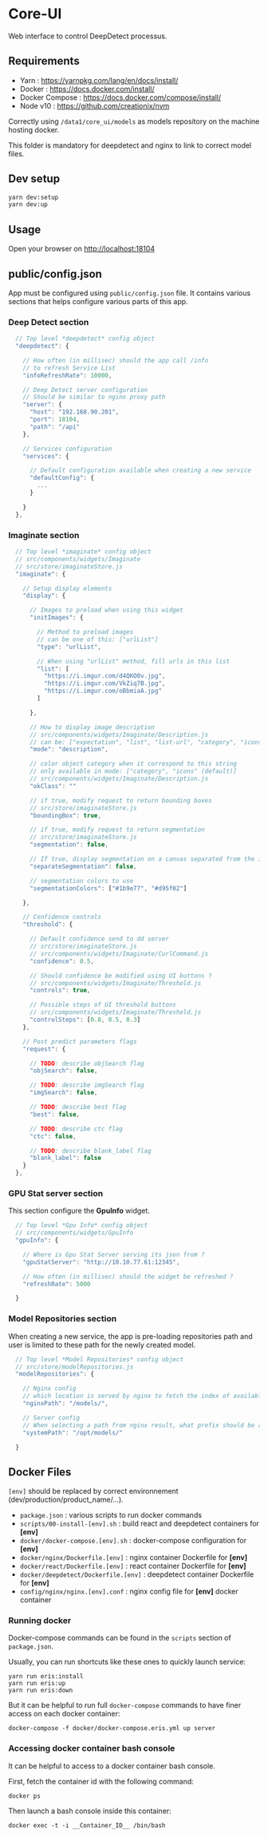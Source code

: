 # Core-UI

Web interface to control DeepDetect processus.

## Requirements

- Yarn : https://yarnpkg.com/lang/en/docs/install/
- Docker : https://docs.docker.com/install/
- Docker Compose : https://docs.docker.com/compose/install/
- Node v10 : https://github.com/creationix/nvm

Correctly using `/data1/core_ui/models` as models repository on the machine hosting docker.

This folder is mandatory for deepdetect and nginx to link to correct model files.

## Dev setup

```bash
yarn dev:setup
yarn dev:up
```

## Usage

Open your browser on [http://localhost:18104](http://localhost:18104)

## public/config.json

App must be configured using `public/config.json` file. It contains various sections that helps configure various parts of this app.

### Deep Detect section

```js
  // Top level *deepdetect* config object
  "deepdetect": {

    // How often (in millisec) should the app call /info
    // to refresh Service List
    "infoRefreshRate": 10000,

    // Deep Detect server configuration
    // Should be similar to nginx proxy path
    "server": {
      "host": "192.168.90.201",
      "port": 18104,
      "path": "/api"
    },

    // Services configuration
    "services": {

      // Default configuration available when creating a new service
      "defaultConfig": {
        ...
      }

    }
  },
```

### Imaginate section

```js
  // Top level *imaginate* config object
  // src/components/widgets/Imaginate
  // src/store/imaginateStore.js
  "imaginate": {

    // Setup display elements
    "display": {

      // Images to preload when using this widget
      "initImages": {

        // Method to preload images
        // can be one of this: ["urlList"]
        "type": "urlList",

        // When using "urlList" method, fill urls in this list
        "list": [
          "https://i.imgur.com/d4QKO0v.jpg",
          "https://i.imgur.com/VkZiq7B.jpg",
          "https://i.imgur.com/oBbmiaA.jpg"
        ]

      },

      // How to display image description
      // src/components/widgets/Imaginate/Description.js
      // can be: ["expectation", "list", "list-url", "category", "icons" (default)]
      "mode": "description",

      // color object category when it correspond to this string
      // only available in mode: ["category", "icons" (default)]
      // src/components/widgets/Imaginate/Description.js
      "okClass": ""

      // if true, modify request to return bounding boxes
      // src/store/imaginateStore.js
      "boundingBox": true,

      // if true, modify request to return segmentation
      // src/store/imaginateStore.js
      "segmentation": false,

      // If true, display segmentation on a canvas separated from the image canvas
      "separateSegmentation": false,

      // segmentation colors to use
      "segmentationColors": ["#1b9e77", "#d95f02"]

    },

    // Confidence controls
    "threshold": {

      // Default confidence send to dd server
      // src/store/imaginateStore.js
      // src/components/widgets/Imaginate/CurlCommand.js
      "confidence": 0.5,

      // Should confidence be modified using UI buttons ?
      // src/components/widgets/Imaginate/Threshold.js
      "controls": true,

      // Possible steps of UI threshold buttons
      // src/components/widgets/Imaginate/Threshold.js
      "controlSteps": [0.8, 0.5, 0.3]
    },

    // Post predict parameters flags
    "request": {

      // TODO: describe objSearch flag
      "objSearch": false,

      // TODO: describe imgSearch flag
      "imgSearch": false,

      // TODO: describe best flag
      "best": false,

      // TODO: describe ctc flag
      "ctc": false,

      // TODO: describe blank_label flag
      "blank_label": false
    }
  },
```

### GPU Stat server section

This section configure the **GpuInfo** widget.

```js
  // Top level *Gpu Info* config object
  // src/components/widgets/GpuInfo
  "gpuInfo": {

    // Where is Gpu Stat Server serving its json from ?
    "gpuStatServer": "http://10.10.77.61:12345",

    // How often (in millisec) should the widget be refreshed ?
    "refreshRate": 5000

  }
```

### Model Repositories section

When creating a new service, the app is pre-loading repositories path and user is limited to these path for the newly created model.

```js
  // Top level *Model Repositories* config object
  // src/store/modelRepositories.js
  "modelRepositories": {

    // Nginx config
    // which location is served by nginx to fetch the index of available models ?
    "nginxPath": "/models/",

    // Server config
    // When selecting a path from nginx result, what prefix should be added so this path correspond to existing system path ?
    "systemPath": "/opt/models/"

  }
```

## Docker Files

`[env]` should be replaced by correct environnement (dev/production/product_name/...).

- `package.json` : various scripts to run docker commands
- `scripts/00-install-[env].sh` : build react and deepdetect containers for **[env]**
- `docker/docker-compose.[env].sh` : docker-compose configuration for **[env]**
- `docker/nginx/Dockerfile.[env]` : nginx container Dockerfile for **[env]**
- `docker/react/Dockerfile.[env]` : react container Dockerfile for **[env]**
- `docker/deepdetect/Dockerfile.[env]` : deepdetect container Dockerfile for **[env]**
- `config/nginx/nginx.[env].conf` : nginx config file for **[env]** docker container

### Running docker

Docker-compose commands can be found in the `scripts` section of `package.json`.

Usually, you can run shortcuts like these ones to quickly launch service:

```
yarn run eris:install
yarn run eris:up
yarn run eris:down
```

But it can be helpful to run full `docker-compose` commands to have finer access on each docker container:

```
docker-compose -f docker/docker-compose.eris.yml up server
```

### Accessing docker container bash console

It can be helpful to access to a docker container bash console.

First, fetch the container id with the following command:

```
docker ps
```

Then launch a bash console inside this container:

```
docker exec -t -i __Container_ID__ /bin/bash
```
